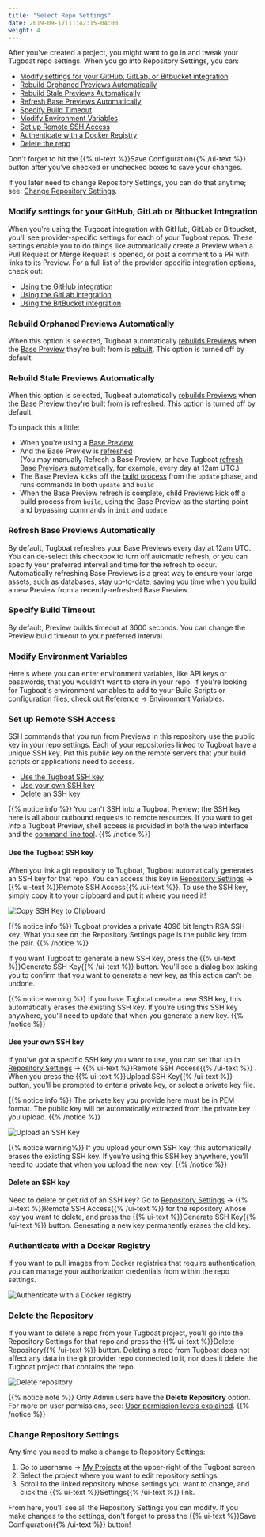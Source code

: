 ```yaml
---
title: "Select Repo Settings"
date: 2019-09-17T11:42:15-04:00
weight: 4
---
```


After you've created a project, you might want to go in and tweak your Tugboat
repo settings. When you go into Repository Settings, you can:

- [Modify settings for your GitHub, GitLab, or Bitbucket integration](#modify-settings-for-your-github-gitlab-or-bitbucket-integration)
- [Rebuild Orphaned Previews Automatically](#rebuild-orphaned-previews-automatically)
- [Rebuild Stale Previews Automatically](#rebuild-stale-previews-automatically)
- [Refresh Base Previews Automatically](#refresh-base-previews-automatically)
- [Specify Build Timeout](#specify-build-timeout)
- [Modify Environment Variables](#modify-environment-variables)
- [Set up Remote SSH Access](#set-up-remote-ssh-access)
- [Authenticate with a Docker Registry](#authenticate-with-a-docker-registry)
- [Delete the repo](#delete-the-repository)

Don't forget to hit the {{% ui-text %}}Save Configuration{{% /ui-text %}} button
after you've checked or unchecked boxes to save your changes.

If you later need to change Repository Settings, you can do that anytime; see:
[Change Repository Settings](#change-repository-settings).

### Modify settings for your GitHub, GitLab or Bitbucket Integration

When you're using the Tugboat integration with GitHub, GitLab or Bitbucket,
you'll see provider-specific settings for each of your Tugboat repos. These
settings enable you to do things like automatically create a Preview when a Pull
Request or Merge Request is opened, or post a comment to a PR with links to its
Preview. For a full list of the provider-specific integration options, check
out:

- [Using the GitHub integration](../connect-with-your-provider/#using-the-github-integration)
- [Using the GitLab integration](../connect-with-your-provider/#using-the-gitlab-integration)
- [Using the BitBucket integration](../connect-with-your-provider/#using-the-bitbucket-integration)

### Rebuild Orphaned Previews Automatically

When this option is selected, Tugboat automatically
[rebuilds Previews](/building-a-preview/automate-previews/auto-update/) when the
[Base Preview](/building-a-preview/work-with-base-previews/set-a-base-preview/)
they're built from is
[rebuilt](/building-a-preview/work-with-base-previews/change-or-update/). This
option is turned off by default.

### Rebuild Stale Previews Automatically

When this option is selected, Tugboat automatically
[rebuilds Previews](/building-a-preview/automate-previews/auto-update/) when the
[Base Preview](/building-a-preview/work-with-base-previews/set-a-base-preview/)
they're built from is
[refreshed](/building-a-preview/work-with-base-previews/change-or-update/#update-a-base-preview).
This option is turned off by default.

To unpack this a little:

- When you're using a
  [Base Preview](/building-a-preview/work-with-base-previews/set-a-base-preview)
- And the Base Preview is
  [refreshed](/building-a-preview/work-with-base-previews/change-or-update/#update-a-base-preview)  
  (You may manually Refresh a Base Preview, or have Tugboat
  [refresh Base Previews automatically](#refresh-base-previews-automatically),
  for example, every day at 12am UTC.)
- The Base Preview kicks off the
  [build process](/building-a-preview/preview-deep-dive/how-previews-work/#the-build-process-explained)
  from the `update` phase, and runs commands in both `update` and `build`
- When the Base Preview refresh is complete, child Previews kick off a build
  process from `build`, using the Base Preview as the starting point and
  bypassing commands in `init` and `update`.

### Refresh Base Previews Automatically

By default, Tugboat refreshes your Base Previews every day at 12am UTC. You can
de-select this checkbox to turn off automatic refresh, or you can specify your
preferred interval and time for the refresh to occur. Automatically refreshing
Base Previews is a great way to ensure your large assets, such as databases,
stay up-to-date, saving you time when you build a new Preview from a
recently-refreshed Base Preview.

### Specify Build Timeout

By default, Preview builds timeout at 3600 seconds. You can change the Preview
build timeout to your preferred interval.

### Modify Environment Variables

Here's where you can enter environment variables, like API keys or passwords,
that you wouldn't want to store in your repo. If you're looking for Tugboat's
environment variables to add to your Build Scripts or configuration files, check
out
[Reference -> Environment Variables](/setting-up-services/reference/environment-variables).

### Set up Remote SSH Access

SSH commands that you run from Previews in this repository use the public key in
your repo settings. Each of your repositories linked to Tugboat have a unique
SSH key. Put this public key on the remote servers that your build scripts or
applications need to access.

- [Use the Tugboat SSH key](#use-the-tugboat-ssh-key)
- [Use your own SSH key](#use-your-own-ssh-key)
- [Delete an SSH key](#delete-an-ssh-key)

{{% notice info %}} You can't SSH into a Tugboat Preview; the SSH key here is
all about outbound requests to remote resources. If you want to get _into_ a
Tugboat Preview, shell access is provided in both the web interface and the
[command line tool](/tugboat-cli/). {{% /notice %}}

#### Use the Tugboat SSH key

When you link a git repository to Tugboat, Tugboat automatically generates an
SSH key for that repo. You can access this key in
[Repository Settings](#change-repository-settings) -> {{% ui-text %}}Remote SSH
Access{{% /ui-text %}}. To use the SSH key, simply copy it to your clipboard and
put it where you need it!

![Copy SSH Key to Clipboard](../../_images/remote-ssh-access-copy-ssh-key.png)

{{% notice info %}} Tugboat provides a private 4096 bit length RSA SSH key. What
you see on the Repository Settings page is the public key from the pair.
{{% /notice %}}

If you want Tugboat to generate a new SSH key, press the {{% ui-text %}}Generate
SSH Key{{% /ui-text %}} button. You'll see a dialog box asking you to confirm
that you want to generate a new key, as this action can't be undone.

{{% notice warning %}} If you have Tugboat create a new SSH key, this
automatically erases the existing SSH key. If you're using this SSH key
anywhere, you'll need to update that when you generate a new key.
{{% /notice %}}

#### Use your own SSH key

If you've got a specific SSH key you want to use, you can set that up in
[Repository Settings](#change-repository-settings) -> {{% ui-text %}}Remote SSH
Access{{% /ui-text %}} . When you press the {{% ui-text %}}Upload SSH
Key{{% /ui-text %}} button, you'll be prompted to enter a private key, or select
a private key file.

{{% notice info %}} The private key you provide here must be in PEM format. The
public key will be automatically extracted from the private key you upload.
{{% /notice %}}

![Upload an SSH Key](../../_images/remote-ssh-access-upload-an-ssh-key.png)

{{% notice warning%}} If you upload your own SSH key, this automatically erases
the existing SSH key. If you're using this SSH key anywhere, you'll need to
update that when you upload the new key. {{% /notice %}}

#### Delete an SSH key

Need to delete or get rid of an SSH key? Go to
[Repository Settings](#change-repository-settings) -> {{% ui-text %}}Remote SSH
Access{{% /ui-text %}} for the repository whose key you want to delete, and
press the {{% ui-text %}}Generate SSH Key{{% /ui-text %}} button. Generating a
new key permanently erases the old key.

### Authenticate with a Docker Registry

If you want to pull images from Docker registries that require authentication,
you can manage your authorization credentials from within the repo settings.

![Authenticate with a Docker registry](../../_images/authenticate-with-a-docker-registry-add-credentials.png)

### Delete the Repository

If you want to delete a repo from your Tugboat project, you'll go into the
Repository Settings for that repo and press the {{% ui-text %}}Delete
Repository{{% /ui-text %}} button. Deleting a repo from Tugboat does not affect
any data in the git provider repo connected to it, nor does it delete the
Tugboat project that contains the repo.

![Delete repository](../../_images/delete-repository.png)

{{% notice note %}} Only Admin users have the **Delete Repository** option. For
more on user permissions, see:
[User permission levels explained](/administer-tugboat-crew/user-admin/#user-permission-levels-explained).
{{% /notice %}}

### Change Repository Settings

Any time you need to make a change to Repository Settings:

1. Go to username -> [My Projects](https://dashboard.tugboat.qa/projects) at the
   upper-right of the Tugboat screen.
2. Select the project where you want to edit repository settings.
3. Scroll to the linked repository whose settings you want to change, and click
   the {{% ui-text %}}Settings{{% /ui-text %}} link.

From here, you'll see all the Repository Settings you can modify. If you make
changes to the settings, don't forget to press the {{% ui-text %}}Save
Configuration{{% /ui-text %}} button!
